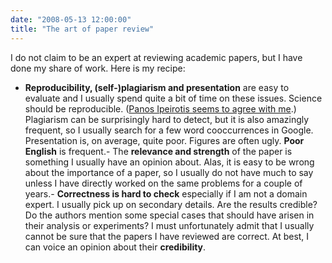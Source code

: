 ```yaml
---
date: "2008-05-13 12:00:00"
title: "The art of paper review"
---
```




I do not claim to be an expert at reviewing academic papers, but I have done my share of work. Here is my recipe:

- __Reproducibility, (self-)plagiarism and presentation__ are easy to evaluate and I usually spend quite a bit of time on these issues. Science should be reproducible. ([Panos Ipeirotis seems to agree with me](http://www.behind-the-enemy-lines.com/2007/11/experimental-repeatability-or-simply.html).) Plagiarism can be surprisingly hard to detect, but it is also amazingly frequent, so I usually search for a few word cooccurrences in Google. Presentation is, on average, quite poor. Figures are often ugly. __Poor English__ is frequent.- The __relevance and strength__ of the paper is something I usually have an opinion about. Alas, it is easy to be wrong about the importance of a paper, so I usually do not have much to say unless I have directly worked on the same problems for a couple of years.- __Correctness is hard to check__ especially if I am not a domain expert. I usually pick up on secondary details. Are the results credible? Do the authors mention some special cases that should have arisen in their analysis or experiments? I must unfortunately admit that I usually cannot be sure that the papers I have reviewed are correct. At best, I can voice an opinion about their __credibility__.


